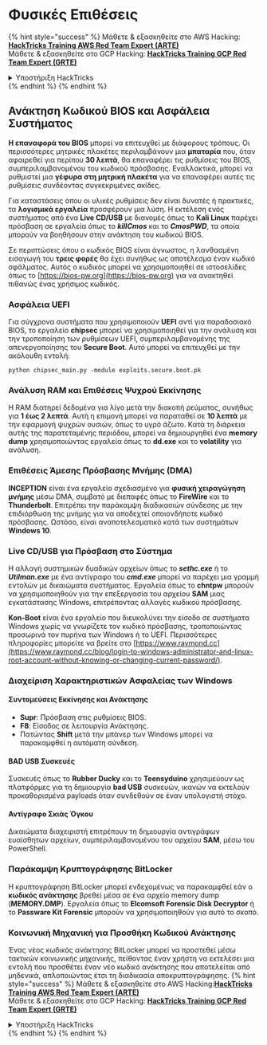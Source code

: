 # Φυσικές Επιθέσεις

{% hint style="success" %}
Μάθετε & εξασκηθείτε στο AWS Hacking:<img src="/.gitbook/assets/arte.png" alt="" data-size="line">[**HackTricks Training AWS Red Team Expert (ARTE)**](https://training.hacktricks.xyz/courses/arte)<img src="/.gitbook/assets/arte.png" alt="" data-size="line">\
Μάθετε & εξασκηθείτε στο GCP Hacking: <img src="/.gitbook/assets/grte.png" alt="" data-size="line">[**HackTricks Training GCP Red Team Expert (GRTE)**<img src="/.gitbook/assets/grte.png" alt="" data-size="line">](https://training.hacktricks.xyz/courses/grte)

<details>

<summary>Υποστήριξη HackTricks</summary>

* Ελέγξτε τα [**σχέδια συνδρομής**](https://github.com/sponsors/carlospolop)!
* **Εγγραφείτε στην** 💬 [**ομάδα Discord**](https://discord.gg/hRep4RUj7f) ή στην [**ομάδα telegram**](https://t.me/peass) ή **ακολουθήστε** μας στο **Twitter** 🐦 [**@hacktricks\_live**](https://twitter.com/hacktricks\_live)**.**
* **Μοιραστείτε κόλπα hacking υποβάλλοντας PRs στα** [**HackTricks**](https://github.com/carlospolop/hacktricks) και [**HackTricks Cloud**](https://github.com/carlospolop/hacktricks-cloud) github repos.

</details>
{% endhint %}
{% endhint %}

## Ανάκτηση Κωδικού BIOS και Ασφάλεια Συστήματος

**Η επαναφορά του BIOS** μπορεί να επιτευχθεί με διάφορους τρόπους. Οι περισσότερες μητρικές πλακέτες περιλαμβάνουν μια **μπαταρία** που, όταν αφαιρεθεί για περίπου **30 λεπτά**, θα επαναφέρει τις ρυθμίσεις του BIOS, συμπεριλαμβανομένου του κωδικού πρόσβασης. Εναλλακτικά, μπορεί να ρυθμιστεί μια **γέφυρα στη μητρική πλακέτα** για να επαναφέρει αυτές τις ρυθμίσεις συνδέοντας συγκεκριμένες ακίδες.

Για καταστάσεις όπου οι υλικές ρυθμίσεις δεν είναι δυνατές ή πρακτικές, τα **λογισμικά εργαλεία** προσφέρουν μια λύση. Η εκτέλεση ενός συστήματος από ένα **Live CD/USB** με διανομές όπως το **Kali Linux** παρέχει πρόσβαση σε εργαλεία όπως το **_killCmos_** και το **_CmosPWD_**, τα οποία μπορούν να βοηθήσουν στην ανάκτηση του κωδικού BIOS.

Σε περιπτώσεις όπου ο κωδικός BIOS είναι άγνωστος, η λανθασμένη εισαγωγή του **τρεις φορές** θα έχει συνήθως ως αποτέλεσμα έναν κωδικό σφάλματος. Αυτός ο κωδικός μπορεί να χρησιμοποιηθεί σε ιστοσελίδες όπως το [https://bios-pw.org](https://bios-pw.org) για να ανακτηθεί πιθανώς ένας χρήσιμος κωδικός.

### Ασφάλεια UEFI

Για σύγχρονα συστήματα που χρησιμοποιούν **UEFI** αντί για παραδοσιακό BIOS, το εργαλείο **chipsec** μπορεί να χρησιμοποιηθεί για την ανάλυση και την τροποποίηση των ρυθμίσεων UEFI, συμπεριλαμβανομένης της απενεργοποίησης του **Secure Boot**. Αυτό μπορεί να επιτευχθεί με την ακόλουθη εντολή:

`python chipsec_main.py -module exploits.secure.boot.pk`

### Ανάλυση RAM και Επιθέσεις Ψυχρού Εκκίνησης

Η RAM διατηρεί δεδομένα για λίγο μετά την διακοπή ρεύματος, συνήθως για **1 έως 2 λεπτά**. Αυτή η επιμονή μπορεί να παραταθεί σε **10 λεπτά** με την εφαρμογή ψυχρών ουσιών, όπως το υγρό άζωτο. Κατά τη διάρκεια αυτής της παρατεταμένης περιόδου, μπορεί να δημιουργηθεί ένα **memory dump** χρησιμοποιώντας εργαλεία όπως το **dd.exe** και το **volatility** για ανάλυση.

### Επιθέσεις Άμεσης Πρόσβασης Μνήμης (DMA)

**INCEPTION** είναι ένα εργαλείο σχεδιασμένο για **φυσική χειραγώγηση μνήμης** μέσω DMA, συμβατό με διεπαφές όπως το **FireWire** και το **Thunderbolt**. Επιτρέπει την παράκαμψη διαδικασιών σύνδεσης με την επιδιόρθωση της μνήμης για να αποδεχτεί οποιονδήποτε κωδικό πρόσβασης. Ωστόσο, είναι αναποτελεσματικό κατά των συστημάτων **Windows 10**.

### Live CD/USB για Πρόσβαση στο Σύστημα

Η αλλαγή συστημικών δυαδικών αρχείων όπως το **_sethc.exe_** ή το **_Utilman.exe_** με ένα αντίγραφο του **_cmd.exe_** μπορεί να παρέχει μια γραμμή εντολών με δικαιώματα συστήματος. Εργαλεία όπως το **chntpw** μπορούν να χρησιμοποιηθούν για την επεξεργασία του αρχείου **SAM** μιας εγκατάστασης Windows, επιτρέποντας αλλαγές κωδικού πρόσβασης.

**Kon-Boot** είναι ένα εργαλείο που διευκολύνει την είσοδο σε συστήματα Windows χωρίς να γνωρίζετε τον κωδικό πρόσβασης, τροποποιώντας προσωρινά τον πυρήνα των Windows ή το UEFI. Περισσότερες πληροφορίες μπορείτε να βρείτε στο [https://www.raymond.cc](https://www.raymond.cc/blog/login-to-windows-administrator-and-linux-root-account-without-knowing-or-changing-current-password/).

### Διαχείριση Χαρακτηριστικών Ασφαλείας των Windows

#### Συντομεύσεις Εκκίνησης και Ανάκτησης

- **Supr**: Πρόσβαση στις ρυθμίσεις BIOS.
- **F8**: Είσοδος σε λειτουργία Ανάκτησης.
- Πατώντας **Shift** μετά την μπάνερ των Windows μπορεί να παρακαμφθεί η αυτόματη σύνδεση.

#### BAD USB Συσκευές

Συσκευές όπως το **Rubber Ducky** και το **Teensyduino** χρησιμεύουν ως πλατφόρμες για τη δημιουργία **bad USB** συσκευών, ικανών να εκτελούν προκαθορισμένα payloads όταν συνδεθούν σε έναν υπολογιστή στόχο.

#### Αντίγραφο Σκιάς Όγκου

Δικαιώματα διαχειριστή επιτρέπουν τη δημιουργία αντιγράφων ευαίσθητων αρχείων, συμπεριλαμβανομένου του αρχείου **SAM**, μέσω του PowerShell.

### Παράκαμψη Κρυπτογράφησης BitLocker

Η κρυπτογράφηση BitLocker μπορεί ενδεχομένως να παρακαμφθεί εάν ο **κωδικός ανάκτησης** βρεθεί μέσα σε ένα αρχείο memory dump (**MEMORY.DMP**). Εργαλεία όπως το **Elcomsoft Forensic Disk Decryptor** ή το **Passware Kit Forensic** μπορούν να χρησιμοποιηθούν για αυτό το σκοπό.

### Κοινωνική Μηχανική για Προσθήκη Κωδικού Ανάκτησης

Ένας νέος κωδικός ανάκτησης BitLocker μπορεί να προστεθεί μέσω τακτικών κοινωνικής μηχανικής, πείθοντας έναν χρήστη να εκτελέσει μια εντολή που προσθέτει έναν νέο κωδικό ανάκτησης που αποτελείται από μηδενικά, απλοποιώντας έτσι τη διαδικασία αποκρυπτογράφησης.
{% hint style="success" %}
Μάθετε & εξασκηθείτε στο AWS Hacking:<img src="/.gitbook/assets/arte.png" alt="" data-size="line">[**HackTricks Training AWS Red Team Expert (ARTE)**](https://training.hacktricks.xyz/courses/arte)<img src="/.gitbook/assets/arte.png" alt="" data-size="line">\
Μάθετε & εξασκηθείτε στο GCP Hacking: <img src="/.gitbook/assets/grte.png" alt="" data-size="line">[**HackTricks Training GCP Red Team Expert (GRTE)**<img src="/.gitbook/assets/grte.png" alt="" data-size="line">](https://training.hacktricks.xyz/courses/grte)

<details>

<summary>Υποστήριξη HackTricks</summary>

* Ελέγξτε τα [**σχέδια συνδρομής**](https://github.com/sponsors/carlospolop)!
* **Εγγραφείτε στην** 💬 [**ομάδα Discord**](https://discord.gg/hRep4RUj7f) ή στην [**ομάδα telegram**](https://t.me/peass) ή **ακολουθήστε** μας στο **Twitter** 🐦 [**@hacktricks\_live**](https://twitter.com/hacktricks\_live)**.**
* **Μοιραστείτε κόλπα hacking υποβάλλοντας PRs στα** [**HackTricks**](https://github.com/carlospolop/hacktricks) και [**HackTricks Cloud**](https://github.com/carlospolop/hacktricks-cloud) github repos.

</details>
{% endhint %}
</details>
{% endhint %}
